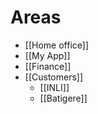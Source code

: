 # Areas
- [[Home office]]  
- [[My App]]  
- [[Finance]]
- [[Customers]]
	- [[INLI]]
	- [[Batigere]]
